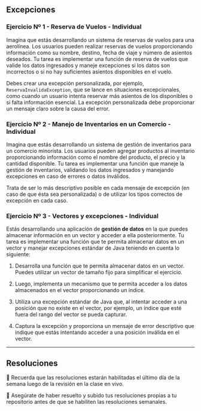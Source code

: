 ## Excepciones

### Ejercicio Nº 1 - Reserva de Vuelos - Individual

Imagina que estás desarrollando un sistema de reservas de vuelos para una aerolínea. Los usuarios pueden realizar reservas de vuelos proporcionando información como su nombre, destino, fecha de viaje y número de asientos deseados. Tu tarea es implementar una función de reserva de vuelos que valide los datos ingresados y maneje excepciones si los datos son incorrectos o si no hay suficientes asientos disponibles en el vuelo.

Debes crear una excepción personalizada, por ejemplo, `ReservaInvalidaException`, que se lance en situaciones excepcionales, como cuando un usuario intenta reservar más asientos de los disponibles o si falta información esencial. La excepción personalizada debe proporcionar un mensaje claro sobre la causa del error.


### Ejercicio Nº 2 - **Manejo de Inventarios en un Comercio - Individual**

Imagina que estás desarrollando un sistema de gestión de inventarios para un comercio minorista. Los usuarios pueden agregar productos al inventario proporcionando información como el nombre del producto, el precio y la cantidad disponible. Tu tarea es implementar una función que maneje la gestión de inventarios, validando los datos ingresados y manejando excepciones en caso de errores o datos inválidos.

Trata de ser lo más descriptivo posible en cada mensaje de excepción (en caso de que ésta sea personalizada) o de utilizar los tipos correctos de excepción en cada caso.  


### Ejercicio Nº 3 - Vectores y excepciones - Individual

Estás desarrollando una aplicación de **gestión de datos** en la que puedes almacenar información en un vector y acceder a ella posteriormente. Tu tarea es implementar una función que te permita almacenar datos en un vector y manejar excepciones estándar de Java teniendo en cuenta lo siguiente:

1. Desarrolla una función que te permita almacenar datos en un vector. Puedes utilizar un vector de tamaño fijo para simplificar el ejercicio.
    
2. Luego, implementa un mecanismo que te permita acceder a los datos almacenados en el vector proporcionando un índice.
    
3. Utiliza una excepción estándar de Java que, al intentar acceder a una posición que no existe en el vector, por ejemplo, un índice que esté fuera del rango del vector se pueda capturar.
    
4. Captura la excepción y proporciona un mensaje de error descriptivo que indique que estás intentando acceder a una posición inválida en el vector.

---
## Resoluciones
  
📌 Recuerda que las resoluciones estarán habilitadas el último día de la semana luego de la revisión en la clase en vivo.

📌 Asegúrate de haber resuelto y subido tus resoluciones propias a tu repositorio antes de que se habiliten las resoluciones semanales.


